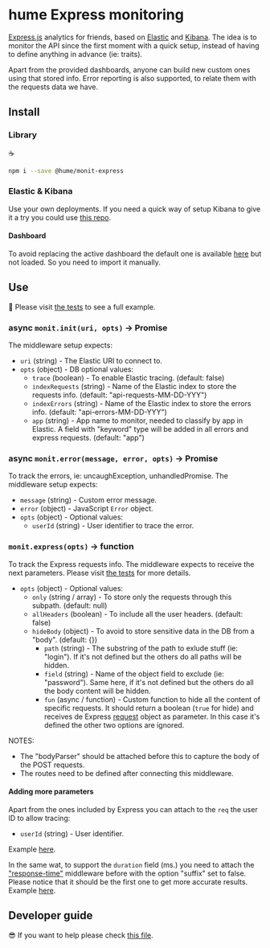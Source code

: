 # hume Express monitoring

[Express.js](http://expressjs.com) analytics for friends, based on [Elastic](https://www.elastic.co) and [Kibana](https://www.elastic.co/products/kibana). The idea is to monitor the API since the first moment with a quick setup, instead of having to define anything in advance (ie: traits).

Apart from the provided dashboards, anyone can build new custom ones using that stored info. Error reporting is also supported, to relate them with the requests data we have.

## Install

### Library

:coffee:

```sh
npm i --save @hume/monit-express
```

### Elastic & Kibana

Use your own deployments. If you need a quick way of setup Kibana to give it a try you could use [this repo](https://github.com/IBMResearch/quickbana).

#### Dashboard

To avoid replacing the active dashboard the default one is available [here](https://github.com/IBMResearch/monit/tree/master/kibana) but not loaded. So you need to import it manually.

## Use

:rocket: Please visit [the tests](./test) to see a full example.

### async `monit.init(uri, opts)` -> Promise

The middleware setup expects:

- `uri` (string) - The Elastic URI to connect to.
- `opts` (object) - DB optional values:
  - `trace` (boolean) - To enable Elastic tracing. (default: false)
  - `indexRequests` (string) - Name of the Elastic index to store the requests info. (default: "api-requests-MM-DD-YYY")
  - `indexErrors` (string) - Name of the Elastic index to store the errors info. (default: "api-errors-MM-DD-YYY")
  - `app` (string) - App name to monitor, needed to classify by app in Elastic. A field with "keyword" type will be added in all errors and express requests. (default: "app")

### async `monit.error(message, error, opts)` -> Promise

To track the errors, ie: uncaughException, unhandledPromise. The middleware setup expects:

- `message` (string) - Custom error message.
- `error` (object) - JavaScript `Error` object.
- `opts` (object) - Optional values:
  - `userId` (string) - User identifier to trace the error.

### `monit.express(opts)` -> function

To track the Express requests info. The middleware expects to receive the next parameters. Please visit [the tests](./test) for more details.

- `opts` (object) - Optional values:
  - `only` (string / array) - To store only the requests through this subpath. (default: null)
  - `allHeaders` (boolean) - To include all the user headers. (default: false)
  - `hideBody` (object) - To avoid to store sensitive data in the DB from a "body". (default: {})
    - `path` (string) - The substring of the path to exlude stuff (ie: "login"). If it's not defined but the others do all paths will be hidden.
    - `field` (string) - Name of the object field to exclude (ie: "password"). Same here, if it's not defined but the others do all the body content will be hidden.
    - `fun` (async / function) - Custom function to hide all the content of specific requests. It should return a boolean (`true` for hide) and receives de Express [request](http://expressjs.com/en/api.html#req) object as parameter. In this case it's defined the other two options are ignored.

NOTES:

- The "bodyParser" should be attached before this to capture the body of the POST requests.
- The routes need to be defined after connecting this middleware.

#### Adding more parameters

Apart from the ones included by Express you can attach to the `req` the user ID to allow tracing:

- `userId` (string) - User identifier.

Example [here](https://github.com/IBMResearch/monit/blob/master/test/acceptance.js#L70).

In the same wat, to support the `duration` field (ms.) you need to attach the ["response-time"](https://github.com/expressjs/response-time) middleware before with the option "suffix" set to false. Please notice that it should be the first one to get more accurate results. Example [here](https://github.com/IBMResearch/monit/blob/master/test/acceptance.js#L74).

## Developer guide

:sunglasses: If you want to help please check [this file](.github/CONTRIBUTING.md).
